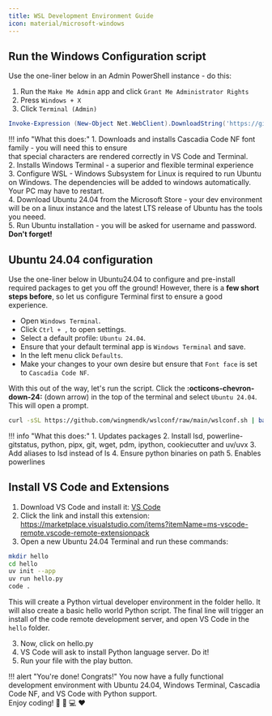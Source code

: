 ```yaml
---
title: WSL Development Environment Guide
icon: material/microsoft-windows
---
```


## Run the Windows Configuration script

Use the one-liner below in an Admin PowerShell instance - do this:  

1. Run the `Make Me Admin` app and click `Grant Me Administrator Rights`  
2. Press `Windows + X`  
3. Click `Terminal (Admin)`  

```powershell title="Install Ubuntu 24.04, Windows Terminal and Cascadia Code NF"
Invoke-Expression (New-Object Net.WebClient).DownloadString('https://github.com/wingmendk/wslconf/raw/main/install.ps1')
```

!!! info "What this does:"
    1. Downloads and installs Cascadia Code NF font family - you will need this to ensure  
    that special characters are rendered correctly in VS Code and Terminal.  
    2. Installs Windows Terminal - a superior and flexible terminal experience  
    3. Configure WSL - Windows Subsystem for Linux is required to run Ubuntu on Windows. The dependencies will be added to windows automatically. Your PC may have to restart.  
    4. Download Ubuntu 24.04 from the Microsoft Store - your dev environment will be on a linux instance and the latest LTS release of Ubuntu has the tools you neeed.  
    5. Run Ubuntu installation - you will be asked for username and password. __Don't forget!__  

## Ubuntu 24.04 configuration

Use the one-liner below in Ubuntu24.04 to configure and pre-install required packages to get you off the ground!
However, there is a __few short steps before__, so let us configure Terminal first to ensure a good experience.

- Open `Windows Terminal`.
- Click `Ctrl + ,` to open settings.
- Select a default profile: `Ubuntu 24.04`.
- Ensure that your default terminal app is `Windows Terminal` and save.
- In the left menu click `Defaults`.
- Make your changes to your own desire but ensure that `Font face` is set to `Cascadia Code NF`.

With this out of the way, let's run the script. Click the __:octicons-chevron-down-24:__ (down arrow) in the top of the terminal and select `Ubuntu 24.04`. This will open a prompt.

```bash title="Install Ubuntu 24.04 packages"
curl -sSL https://github.com/wingmendk/wslconf/raw/main/wslconf.sh | bash
```

!!! info "What this does:"
    1. Updates packages
    2. Install lsd, powerline-gitstatus, python, pipx, git, wget, pdm, ipython, cookiecutter and uv/uvx
    3. Add aliases to lsd instead of ls
    4. Ensure python binaries on path
    5. Enables powerlines

## Install VS Code and Extensions

1. Download VS Code and install it: [VS Code](https://code.visualstudio.com/Download)
2. Click the link and install this extension: https://marketplace.visualstudio.com/items?itemName=ms-vscode-remote.vscode-remote-extensionpack
2. Open a new Ubuntu 24.04 Terminal and run these commands:
```bash title="Virtual Environment & VS Code"
mkdir hello
cd hello
uv init --app
uv run hello.py
code .
```

This will create a Python virtual developer environment in the folder hello.
It will also create a basic hello world Python script.
The final line will trigger an install of the code remote development server, and open VS Code in the `hello` folder.

3. Now, click on hello.py
4. VS Code will ask to install Python language server. Do it!
5. Run your file with the play button.

!!! alert "You're done! Congrats!"
    You now have a fully functional development environment with Ubuntu 24.04, Windows Terminal, Cascadia Code NF, and VS Code with Python support.  
    Enjoy coding! :tada: :rocket: :computer: :heart:
